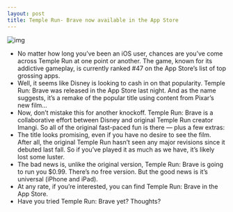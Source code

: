 ```yaml
---
layout: post
title: Temple Run- Brave now available in the App Store
---
```

![img](http://media.idownloadblog.com/wp-content/uploads/2012/06/temple-run-brave.jpg)
* No matter how long you’ve been an iOS user, chances are you’ve come across Temple Run at one point or another. The game, known for its addictive gameplay, is currently ranked #47 on the App Store’s list of top grossing apps.
* Well, it seems like Disney is looking to cash in on that popularity. Temple Run: Brave was released in the App Store last night. And as the name suggests, it’s a remake of the popular title using content from Pixar’s new film… 
* Now, don’t mistake this for another knockoff. Temple Run: Brave is a collaborative effort between Disney and original Temple Run creator Imangi. So all of the original fast-paced fun is there — plus a few extras:
* The title looks promising, even if you have no desire to see the film. After all, the original Temple Run hasn’t seen any major revisions since it debuted last fall. So if you’ve played it as much as we have, it’s likely lost some luster.
* The bad news is, unlike the original version, Temple Run: Brave is going to run you $0.99. There’s no free version. But the good news is it’s universal (iPhone and iPad).
* At any rate, if you’re interested, you can find Temple Run: Brave in the App Store.
* Have you tried Temple Run: Brave yet? Thoughts?

